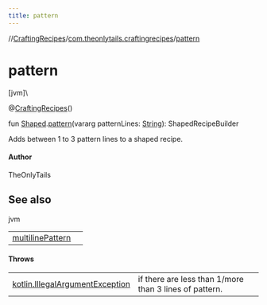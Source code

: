 ```yaml
---
title: pattern
---
```

//[CraftingRecipes](../../index.html)/[com.theonlytails.craftingrecipes](index.html)/[pattern](pattern.html)



# pattern



[jvm]\




@[CraftingRecipes](-crafting-recipes/index.html)()



fun [Shaped](index.html#418349351%2FClasslikes%2F863300109).[pattern](pattern.html)(vararg patternLines: [String](https://kotlinlang.org/api/latest/jvm/stdlib/kotlin/-string/index.html)): ShapedRecipeBuilder



Adds between 1 to 3 pattern lines to a shaped recipe.



#### Author



TheOnlyTails



## See also


jvm

| | |
|---|---|
| [multilinePattern](multiline-pattern.html) |  |



#### Throws


| | |
|---|---|
| [kotlin.IllegalArgumentException](https://kotlinlang.org/api/latest/jvm/stdlib/kotlin/-illegal-argument-exception/index.html) | if there are less than 1/more than 3 lines of pattern. |



